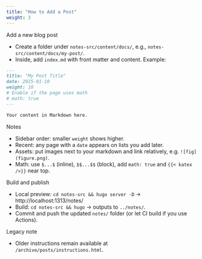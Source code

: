 ```yaml
---
title: "How to Add a Post"
weight: 3
---
```


Add a new blog post
- Create a folder under `notes-src/content/docs/`, e.g., `notes-src/content/docs/my-post/`.
- Inside, add `index.md` with front matter and content. Example:

```markdown
---
title: "My Post Title"
date: 2025-01-10
weight: 10
# Enable if the page uses math
# math: true
---

Your content in Markdown here.
```

Notes
- Sidebar order: smaller `weight` shows higher.
- Recent: any page with a `date` appears on lists you add later.
- Assets: put images next to your markdown and link relatively, e.g. `![fig](figure.png)`.
- Math: use `$...$` (inline), `$$...$$` (block), add `math: true` and `{{< katex />}}` near top.

Build and publish
- Local preview: `cd notes-src && hugo server -D` → http://localhost:1313/notes/
- Build: `cd notes-src && hugo` → outputs to `../notes/`.
- Commit and push the updated `notes/` folder (or let CI build if you use Actions).

Legacy note
- Older instructions remain available at `/archive/posts/instructions.html`.
